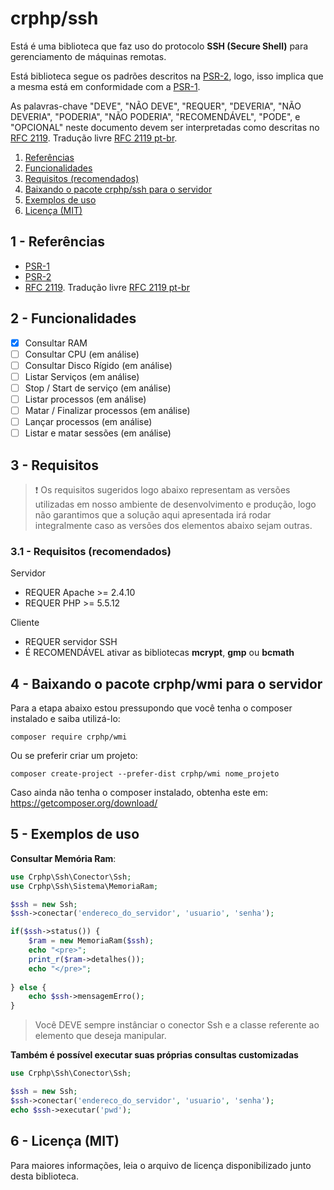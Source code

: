 # crphp/ssh
Está é uma biblioteca que faz uso do protocolo **SSH (Secure Shell)** para gerenciamento de máquinas remotas.

Está biblioteca segue os padrões descritos na [PSR-2](http://www.php-fig.org/psr/psr-2/), logo, 
isso implica que a mesma está em conformidade com a [PSR-1](http://www.php-fig.org/psr/psr-1/).

As palavras-chave "DEVE", "NÃO DEVE", "REQUER", "DEVERIA", "NÃO DEVERIA", "PODERIA", "NÃO PODERIA", 
"RECOMENDÁVEL", "PODE", e "OPCIONAL" neste documento devem ser interpretadas como descritas no 
[RFC 2119](http://tools.ietf.org/html/rfc2119). Tradução livre [RFC 2119 pt-br](http://rfc.pt.webiwg.org/rfc2119).

1. [Referências](#referencia)
1. [Funcionalidades](#funcionalidades)
1. [Requisitos (recomendados)](#requisitos)
1. [Baixando o pacote crphp/ssh para o servidor](#ssh)
1. [Exemplos de uso](#exemplos)
1. [Licença (MIT)](#licenca)

## 1 - <a id="referencias"></a>Referências
 - [PSR-1](http://www.php-fig.org/psr/psr-1/)
 - [PSR-2](http://www.php-fig.org/psr/psr-2/)
 - [RFC 2119](http://tools.ietf.org/html/rfc2119). Tradução livre [RFC 2119 pt-br](http://rfc.pt.webiwg.org/rfc2119)

## 2 - <a id="funcionalidades"></a>Funcionalidades
- [x] Consultar RAM
- [ ] Consultar CPU (em análise)
- [ ] Consultar Disco Rígido (em análise)
- [ ] Listar Serviços (em análise)
- [ ] Stop / Start de serviço (em análise)
- [ ] Listar processos (em análise)
- [ ] Matar / Finalizar processos (em análise)
- [ ] Lançar processos (em análise)
- [ ] Listar e matar sessões (em análise)

## 3 - <a id="preparando-o-servidor"></a>Requisitos
> :exclamation: Os requisitos sugeridos logo abaixo representam as versões utilizadas em nosso ambiente 
de desenvolvimento e produção, logo não garantimos que a solução aqui apresentada irá rodar integralmente 
caso as versões dos elementos abaixo sejam outras.

### 3.1 - <a id="requisitos"></a>Requisitos (recomendados)
Servidor
- REQUER Apache >= 2.4.10
- REQUER PHP >= 5.5.12

Cliente
- REQUER servidor SSH
- É RECOMENDÁVEL ativar as bibliotecas **mcrypt**, **gmp** ou **bcmath** 

## 4 - <a id="ssh"></a>Baixando o pacote crphp/wmi para o servidor

Para a etapa abaixo estou pressupondo que você tenha o composer instalado e saiba utilizá-lo:
```
composer require crphp/wmi
```

Ou se preferir criar um projeto:
```
composer create-project --prefer-dist crphp/wmi nome_projeto
```

Caso ainda não tenha o composer instalado, obtenha este em: https://getcomposer.org/download/

## 5 - <a id="exemplos"></a>Exemplos de uso

**Consultar Memória Ram**:
```php
use Crphp\Ssh\Conector\Ssh;
use Crphp\Ssh\Sistema\MemoriaRam;

$ssh = new Ssh;
$ssh->conectar('endereco_do_servidor', 'usuario', 'senha');

if($ssh->status()) {
    $ram = new MemoriaRam($ssh);
    echo "<pre>";
    print_r($ram->detalhes());
    echo "</pre>";
    
} else {
    echo $ssh->mensagemErro();
}
```

> Você DEVE sempre instânciar o conector Ssh e a classe referente ao elemento que deseja manipular.

**Também é possível executar suas próprias consultas customizadas**
```php
use Crphp\Ssh\Conector\Ssh;

$ssh = new Ssh;
$ssh->conectar('endereco_do_servidor', 'usuario', 'senha');
echo $ssh->executar('pwd');
```

## 6 - <a id="licenca">Licença (MIT)
Para maiores informações, leia o arquivo de licença disponibilizado junto desta biblioteca.